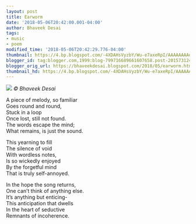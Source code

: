 ```yaml
---
layout: post
title: Earworm
date: '2018-05-06T20:42:00.001-04:00'
author: Bhaveek Desai
tags:
- music
- poem
modified_time: '2018-05-06T20:42:29.776-04:00'
thumbnail: https://4.bp.blogspot.com/-4XDAHsVyzbY/Wu-e7axeRpI/AAAAAAAAdlg/rBBRXHsa0S490kg_Kq75vvrHYS7nWwpBwCLcBGAs/s72-c/New%2BDoc%2B2018-05-06.jpg
blogger_id: tag:blogger.com,1999:blog-799716689661607658.post-2015731242542834639
blogger_orig_url: https://bhaveekdesai.blogspot.com/2018/05/earworm.html
thumbnail_hd: https://4.bp.blogspot.com/-4XDAHsVyzbY/Wu-e7axeRpI/AAAAAAAAdlg/rBBRXHsa0S490kg_Kq75vvrHYS7nWwpBwCLcBGAs/s400/New%2BDoc%2B2018-05-06.jpg
---
```


![](https://4.bp.blogspot.com/-4XDAHsVyzbY/Wu-e7axeRpI/AAAAAAAAdlg/rBBRXHsa0S490kg_Kq75vvrHYS7nWwpBwCLcBGAs/s400/New%2BDoc%2B2018-05-06.jpg)
*© Bhaveek Desai*

A piece of melody, so familiar  
Goes round and round,  
Stuck in a loop  
Once lost, still not found.  
The words escape the mind;  
What remains, is just the sound.  

This yearning to fill  
The silence of void  
With wordless notes,  
Is so wickedly enjoyed  
By the forgetful mind  
That is truly self-annoyed.  

In the hope the song returns,  
One can’t think of anything else.  
It’s anything but enticing-  
This anticipation that dwells  
In the heart of seductive  
Remnants of incoherence.
